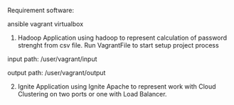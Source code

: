Requirement software:
 
 ansible
 vagrant
 virtualbox

1) Hadoop
Application using hadoop to represent calculation of password strenght from csv file.
Run VagrantFile to start setup project process

input path: 
/user/vagrant/input

output path:
/user/vagrant/output

2) Ignite
Application using Ignite Apache to represent work with Cloud Clustering on two ports or one with Load Balancer.

